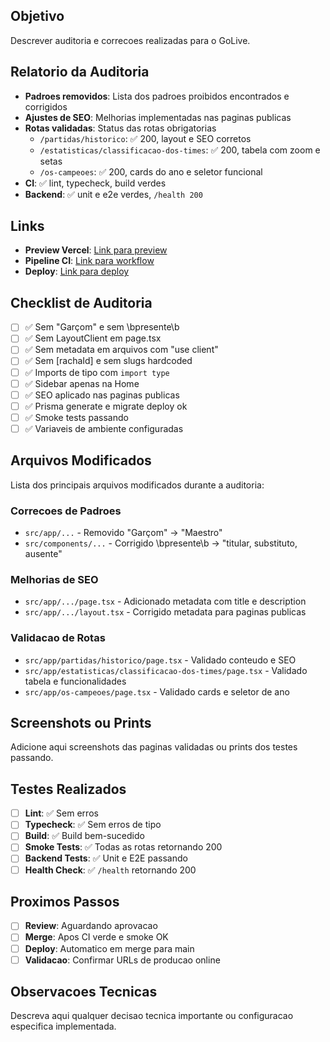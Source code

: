 ## Objetivo
Descrever auditoria e correcoes realizadas para o GoLive.

## Relatorio da Auditoria
- **Padroes removidos**: Lista dos padroes proibidos encontrados e corrigidos
- **Ajustes de SEO**: Melhorias implementadas nas paginas publicas
- **Rotas validadas**: Status das rotas obrigatorias
  - `/partidas/historico`: ✅ 200, layout e SEO corretos
  - `/estatisticas/classificacao-dos-times`: ✅ 200, tabela com zoom e setas
  - `/os-campeoes`: ✅ 200, cards do ano e seletor funcional
- **CI**: ✅ lint, typecheck, build verdes
- **Backend**: ✅ unit e e2e verdes, `/health 200`

## Links
- **Preview Vercel**: [Link para preview](URL_DO_PREVIEW)
- **Pipeline CI**: [Link para workflow](URL_DO_WORKFLOW)
- **Deploy**: [Link para deploy](URL_DO_DEPLOY)

## Checklist de Auditoria
- [ ] ✅ Sem "Garçom" e sem \bpresente\b
- [ ] ✅ Sem LayoutClient em page.tsx
- [ ] ✅ Sem metadata em arquivos com "use client"
- [ ] ✅ Sem [rachaId] e sem slugs hardcoded
- [ ] ✅ Imports de tipo com `import type`
- [ ] ✅ Sidebar apenas na Home
- [ ] ✅ SEO aplicado nas paginas publicas
- [ ] ✅ Prisma generate e migrate deploy ok
- [ ] ✅ Smoke tests passando
- [ ] ✅ Variaveis de ambiente configuradas

## Arquivos Modificados
Lista dos principais arquivos modificados durante a auditoria:

### Correcoes de Padroes
- `src/app/...` - Removido "Garçom" → "Maestro"
- `src/components/...` - Corrigido \bpresente\b → "titular, substituto, ausente"

### Melhorias de SEO
- `src/app/.../page.tsx` - Adicionado metadata com title e description
- `src/app/.../layout.tsx` - Corrigido metadata para paginas publicas

### Validacao de Rotas
- `src/app/partidas/historico/page.tsx` - Validado conteudo e SEO
- `src/app/estatisticas/classificacao-dos-times/page.tsx` - Validado tabela e funcionalidades
- `src/app/os-campeoes/page.tsx` - Validado cards e seletor de ano

## Screenshots ou Prints
Adicione aqui screenshots das paginas validadas ou prints dos testes passando.

## Testes Realizados
- [ ] **Lint**: ✅ Sem erros
- [ ] **Typecheck**: ✅ Sem erros de tipo
- [ ] **Build**: ✅ Build bem-sucedido
- [ ] **Smoke Tests**: ✅ Todas as rotas retornando 200
- [ ] **Backend Tests**: ✅ Unit e E2E passando
- [ ] **Health Check**: ✅ `/health` retornando 200

## Proximos Passos
- [ ] **Review**: Aguardando aprovacao
- [ ] **Merge**: Apos CI verde e smoke OK
- [ ] **Deploy**: Automatico em merge para main
- [ ] **Validacao**: Confirmar URLs de producao online

## Observacoes Tecnicas
Descreva aqui qualquer decisao tecnica importante ou configuracao especifica implementada.
